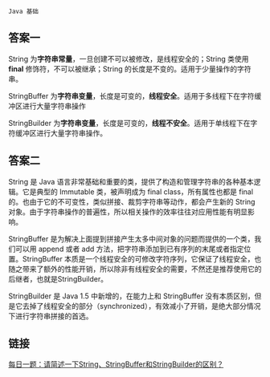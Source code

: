 `Java 基础`

## 答案一

String 为**字符串常量**，一旦创建不可以被修改，是线程安全的；String 类使用 **final** 修饰符，不可以被继承；String 的长度是不变的。适用于少量操作的字符串。

StringBuffer 为**字符串变量**，长度是可变的，**线程安全**。适用于多线程下在字符缓冲区进行大量字符串操作

StringBuilder 为**字符串变量**，长度是可变的，**线程不安全**。适用于单线程下在字符缓冲区进行大量字符串操作。

## 答案二
String 是 Java 语言非常基础和重要的类，提供了构造和管理字符串的各种基本逻辑。它是典型的 Immutable 类，被声明成为 final class，所有属性也都是 final 的。也由于它的不可变性，类似拼接、裁剪字符串等动作，都会产生新的 String 对象。由于字符串操作的普遍性，所以相关操作的效率往往对应用性能有明显影响。

StringBuffer 是为解决上面提到拼接产生太多中间对象的问题而提供的一个类，我们可以用 append 或者 add 方法，把字符串添加到已有序列的末尾或者指定位置。StringBuffer 本质是一个线程安全的可修改字符序列，它保证了线程安全，也随之带来了额外的性能开销，所以除非有线程安全的需要，不然还是推荐使用它的后继者，也就是StringBuilder。

StringBuilder 是 Java 1.5 中新增的，在能力上和 StringBuffer 没有本质区别，但是它去掉了线程安全的部分（synchronized），有效减小了开销，是绝大部分情况下进行字符串拼接的首选。

## 链接
[每日一题：请简述一下String、StringBuffer和StringBuilder的区别？](https://github.com/Moosphan/Android-Daily-Interview/issues/22)